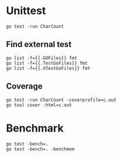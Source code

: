 # Unittest
```
go test -run CharCount
```

## Find external test

```
go list -f={{.GOFiles}} fmt
go list -f={{.TestGoFiles}} fmt
go list -f={{.XTestGoFiles}} fmt
```

## Coverage


```
go test -run CharCount -coverprofile=c.out
go tool cover -html=c.out
```

# Benchmark

```
go test -bench=.
go test -bench=. -benchmem
```